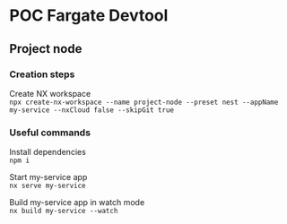 # POC Fargate Devtool

## Project node

### Creation steps

Create NX workspace  
`npx create-nx-workspace --name project-node --preset nest --appName my-service --nxCloud false --skipGit true`

### Useful commands

Install dependencies  
`npm i`

Start my-service app  
`nx serve my-service`

Build my-service app in watch mode  
`nx build my-service --watch`